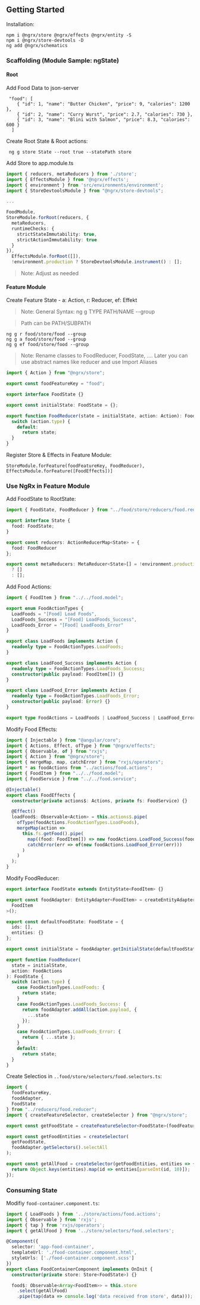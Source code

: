 ## Getting Started

Installation:

```
npm i @ngrx/store @ngrx/effects @ngrx/entity -S
npm i @ngrx/store-devtools -D
ng add @ngrx/schematics
```

### Scaffolding (Module Sample: ngState)

#### Root

Add Food Data to json-server

```
 "food": [
    { "id": 1, "name": "Butter Chicken", "price": 9, "calories": 1200 },
    { "id": 2, "name": "Curry Wurst", "price": 2.7, "calories": 730 },
    { "id": 3, "name": "Blini with Salmon", "price": 8.3, "calories": 600 }
  ]
```

Create Root State & Root actions:

```
 ng g store State --root true --statePath store
```

Add Store to app.module.ts

```typescript
import { reducers, metaReducers } from './store';
import { EffectsModule } from '@ngrx/effects';
import { environment } from 'src/environments/environment';
import { StoreDevtoolsModule } from "@ngrx/store-devtools";

...

FoodModule,
StoreModule.forRoot(reducers, {
  metaReducers,
  runtimeChecks: {
    strictStateImmutability: true,
    strictActionImmutability: true
  }
}),
  EffectsModule.forRoot([]),
  !environment.production ? StoreDevtoolsModule.instrument() : [];
```

> Note: Adjust as needed

#### Feature Module

Create Feature State - a: Action, r: Reducer, ef: Effekt

> Note: General Syntax: ng g TYPE PATH/NAME --group

> Path can be PATH/SUBPATH

```
ng g r food/store/food --group
ng g a food/store/food --group
ng g ef food/store/food --group
```

> Note: Rename classes to FoodReducer, FoodState, .... Later you can use abstract names like reducer and use Import Aliases

```typescript
import { Action } from "@ngrx/store";

export const foodFeatureKey = "food";

export interface FoodState {}

export const initialState: FoodState = {};

export function FoodReducer(state = initialState, action: Action): FoodState {
  switch (action.type) {
    default:
      return state;
  }
}
```

Register Store & Effects in Feature Module:

```
StoreModule.forFeature(foodFeatureKey, FoodReducer),
EffectsModule.forFeature([FoodEffects])]
```

### Use NgRx in Feature Module

Add FoodState to RootState:

```typescript
import { FoodState, FoodReducer } from "../food/store/reducers/food.reducer";

export interface State {
  food: FoodState;
}

export const reducers: ActionReducerMap<State> = {
  food: FoodReducer
};

export const metaReducers: MetaReducer<State>[] = !environment.production
  ? []
  : [];
```

Add Food Actions:

```typescript
import { FoodItem } from "../../food.model";

export enum FoodActionTypes {
  LoadFoods = "[Food] Load Foods",
  LoadFoods_Success = "[Food] LoadFoods_Success",
  LoadFoods_Error = "[Food] LoadFoods_Error"
}

export class LoadFoods implements Action {
  readonly type = FoodActionTypes.LoadFoods;
}

export class LoadFood_Success implements Action {
  readonly type = FoodActionTypes.LoadFoods_Success;
  constructor(public payload: FoodItem[]) {}
}

export class LoadFood_Error implements Action {
  readonly type = FoodActionTypes.LoadFoods_Error;
  constructor(public payload: Error) {}
}

export type FoodActions = LoadFoods | LoadFood_Success | LoadFood_Error;
```

Modify Food Effects:

```typescript
import { Injectable } from "@angular/core";
import { Actions, Effect, ofType } from "@ngrx/effects";
import { Observable, of } from "rxjs";
import { Action } from "@ngrx/store";
import { mergeMap, map, catchError } from "rxjs/operators";
import * as foodActions from "../actions/food.actions";
import { FoodItem } from "../../food.model";
import { FoodService } from "../../food.service";

@Injectable()
export class FoodEffects {
  constructor(private actions$: Actions, private fs: FoodService) {}

  @Effect()
  loadFood$: Observable<Action> = this.actions$.pipe(
    ofType(foodActions.FoodActionTypes.LoadFoods),
    mergeMap(action =>
      this.fs.getFood().pipe(
        map((food: FoodItem[]) => new foodActions.LoadFood_Success(food)),
        catchError(err => of(new foodActions.LoadFood_Error(err)))
      )
    )
  );
}
```

Modify FoodReducer:

```typescript
export interface FoodState extends EntityState<FoodItem> {}

export const foodAdapter: EntityAdapter<FoodItem> = createEntityAdapter<
  FoodItem
>();

export const defaultFoodState: FoodState = {
  ids: [],
  entities: {}
};

export const initialState = foodAdapter.getInitialState(defaultFoodState);

export function FoodReducer(
  state = initialState,
  action: FoodActions
): FoodState {
  switch (action.type) {
    case FoodActionTypes.LoadFoods: {
      return state;
    }
    case FoodActionTypes.LoadFoods_Success: {
      return foodAdapter.addAll(action.payload, {
        ...state
      });
    }
    case FoodActionTypes.LoadFoods_Error: {
      return { ...state };
    }
    default:
      return state;
  }
}
```

Create Selectios in `..food/store/selectors/food.selectors.ts`:

```typescript
import {
  foodFeatureKey,
  foodAdapter,
  FoodState
} from "../reducers/food.reducer";
import { createFeatureSelector, createSelector } from "@ngrx/store";

export const getFoodState = createFeatureSelector<FoodState>(foodFeatureKey);

export const getFoodEntities = createSelector(
  getFoodState,
  foodAdapter.getSelectors().selectAll
);

export const getAllFood = createSelector(getFoodEntities, entities => {
  return Object.keys(entities).map(id => entities[parseInt(id, 10)]);
});
```

### Consuming State

Modifiy `food-container.component.ts`:

```typescript
import { LoadFoods } from '../store/actions/food.actions';
import { Observable } from 'rxjs';
import { tap } from 'rxjs/operators';
import { getAllFood } from '../store/selectors/food.selectors';

@Component({
  selector: 'app-food-container',
  templateUrl: './food-container.component.html',
  styleUrls: ['./food-container.component.scss']
})
export class FoodContainerComponent implements OnInit {
  constructor(private store: Store<FoodState>) {}

  food$: Observable<Array<FoodItem>> = this.store
    .select(getAllFood)
    .pipe(tap(data => console.log('data received from store', data)));
```

